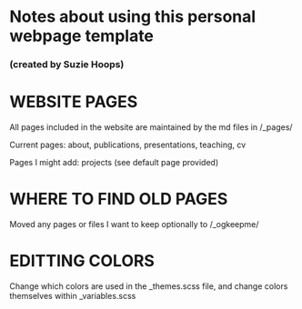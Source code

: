 # Notes about using this personal webpage template
### (created by Suzie Hoops)

# WEBSITE PAGES
All pages included in the website are maintained by the md files in /_pages/

Current pages: about, publications, presentations, teaching, cv

Pages I might add: projects (see default page provided)

# WHERE TO FIND OLD PAGES
Moved any pages or files I want to keep optionally to /_ogkeepme/

# EDITTING COLORS
Change which colors are used in the _themes.scss file, and change colors themselves within _variables.scss